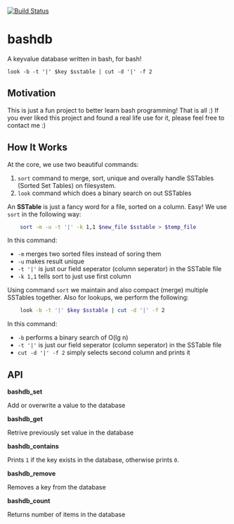 [![Build Status](https://travis-ci.com/arcana261/bashdb.svg?branch=main)](https://travis-ci.com/arcana261/bashdb)

# bashdb
A keyvalue database written in bash, for bash!


    look -b -t '|' $key $sstable | cut -d '|' -f 2
## Motivation

This is just a fun project to better learn bash programming! That is all :) If you ever liked this project and found a real life use for it, please feel free to contact me :)

## How It Works

At the core, we use two beautiful commands:

1. `sort` command to merge, sort, unique and overally handle SSTables (Sorted Set Tables) on filesystem.
2. `look` command which does a binary search on out SSTables

An **SSTable** is just a fancy word for a file, sorted on a column. Easy! We use `sort` in the following way:

```bash
    sort -m -u -t '|' -k 1,1 $new_file $sstable > $temp_file
```

In this command:

* `-m` merges two sorted files instead of soring them
* `-u` makes result unique
* `-t '|'` is just our field seperator (column seperator) in the SSTable file
* `-k 1,1` tells sort to just use first column

Using command `sort` we maintain and also compact (merge) multiple SSTables together. Also for lookups, we perform the following:

```bash
    look -b -t '|' $key $sstable | cut -d '|' -f 2
```

In this command:

* `-b` performs a binary search of O(lg n)
* `-t '|'` is just our field seperator (column seperator) in the SSTable file
* `cut -d '|' -f 2` simply selects second column and prints it

## API

**bashdb_set <database> <key> <value>**

Add or overwrite a value to the database

**bashdb_get <database> <key> <value>**

Retrive previously set value in the database

**bashdb_contains <database> <key>**

Prints `1` if the key exists in the database, otherwise prints `0`.

**bashdb_remove <database> <key> <value>**

Removes a key from the database

**bashdb_count <databse>**

Returns number of items in the database
